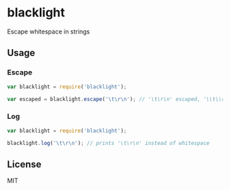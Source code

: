 # blacklight
Escape whitespace in strings

## Usage
### Escape
```js
var blacklight = require('blacklight');

var escaped = blacklight.escape('\t\r\n'); // '\t\r\n' escaped, '\\t\\r\\n'
```
### Log
```js
var blacklight = require('blacklight');

blacklight.log('\t\r\n'); // prints '\t\r\n' instead of whitespace
```

## License
MIT